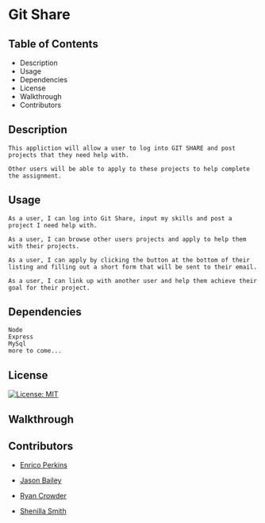 # Git Share

## Table of Contents

* Description
* Usage
* Dependencies
* License
* Walkthrough
* Contributors

## Description
```
This appliction will allow a user to log into GIT SHARE and post projects that they need help with.

Other users will be able to apply to these projects to help complete the assignment. 
```

## Usage
```
As a user, I can log into Git Share, input my skills and post a project I need help with.

As a user, I can browse other users projects and apply to help them with their projects.

As a user, I can apply by clicking the button at the bottom of their listing and filling out a short form that will be sent to their email.

As a user, I can link up with another user and help them achieve their goal for their project.
```

## Dependencies
```
Node
Express
MySql
more to come...
```

## License

[![License: MIT](https://img.shields.io/badge/License-MIT-yellow.svg)](https://opensource.org/licenses/MIT)

## Walkthrough



## Contributors

* [Enrico Perkins](https://github.com/evperkinsjr)

* [Jason Bailey](https://github.com/Jason-M-Bailey)

* [Ryan Crowder](https://github.com/CrowdeRyan)

* [Shenilla Smith](https://github.com/SmithRBG)
